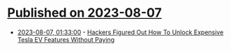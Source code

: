 # [Published on 2023-08-07](index.md)

* [2023-08-07, 01:33:00](https://soylentnews.org/article.pl?sid=23/08/06/0545207&from=rss) - [Hackers Figured Out How To Unlock Expensive Tesla EV Features Without Paying](https://soylentnews.org/article.pl?sid=23/08/06/0545207&from=rss)
